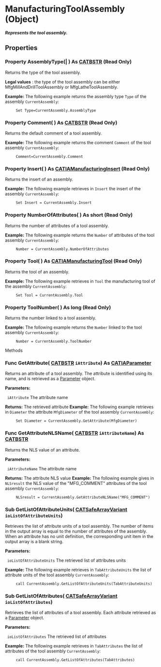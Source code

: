 # ManufacturingToolAssembly (Object)

**_Represents the tool assembly._**

## Properties

### Property **AssemblyType**(| ) As [CATBSTR](../System/typedef_CATBSTR_8129.md) (Read Only)

   Returns the type of the tool assembly.

**Legal values** : the type of the tool assembly can be either MfgMillAndDrillToolAssembly or MfgLatheToolAssembly.

**Example:**      The following example returns the assembly type `Type` of the assembly `CurrentAssembly`:

```VBScript
     Set Type=CurrentAssembly.AssemblyType

```

### Property **Comment**( ) As [CATBSTR](../System/typedef_CATBSTR_8129.md) (Read Only)

   Returns the default comment of a tool assembly.

**Example:**      The following example returns the comment `Comment` of the tool assembly `CurrentAssembly`:

```VBScript
     Comment=CurrentAssembly.Comment

```

### Property **Insert**( ) As [CATIAManufacturingInsert](../ManufacturingInterfaces/interface_ManufacturingInsert_78415.md) (Read Only)

   Returns the insert of an assembly.

**Example:**      The following example retrieves in `Insert` the insert of the assembly `CurrentAssembly`:

```VBScript
     Set Insert = CurrentAssembly.Insert

```

### Property **NumberOfAttributes**( ) As short (Read Only)

   Returns the number of attributes of a tool assembly.

**Example:**      The following example returns the `Number` of attributes of the tool assembly `CurrentAssembly`:

```VBScript
     Number = CurrentAssembly.NumberOfAttributes

```

### Property **Tool**( ) As [CATIAManufacturingTool](../ManufacturingInterfaces/interface_ManufacturingTool_62710.md) (Read Only)

   Returns the tool of an assembly.

**Example:**      The following example retrieves in `Tool` the manufacturing tool of the assembly `CurrentAssembly`:

```VBScript
     Set Tool = CurrentAssembly.Tool

```

### Property **ToolNumber**( ) As long (Read Only)

   Returns the number linked to a tool assembly.

**Example:**      The following example returns the `Number` linked to the tool assembly `CurrentAssembly`:

```VBScript
     Number = CurrentAssembly.ToolNumber

```

Methods

### Func **GetAttribute**( [CATBSTR](../System/typedef_CATBSTR_8129.md)  `iAttribute`) As [CATIAParameter](../KnowledgeInterfaces/interface_Parameter_17963.md)

   Returns an attribute of a tool assembly.
The attribute is identified using its name, and is retrieved as a [Parameter](../KnowledgeInterfaces/interface_Parameter_17963.md) object.

**Parameters:**

` iAttribute`      The attribute name

**Returns:**      The retrieved attribute  **Example:**      The following example retrieves in `Diameter` the attribute `MfgDiameter` of the tool assembly `CurrentAssembly`:

```VBScript
     Set Diameter = CurrentAssembly.GetAttribute(MfgDiameter)

```

### Func **GetAttributeNLSName**( [CATBSTR](../System/typedef_CATBSTR_8129.md)  `iAttributeName`) As [CATBSTR](../System/typedef_CATBSTR_8129.md)

   Returns the NLS value of an attribute.

**Parameters:**

` iAttributeName`      The attribute name

**Returns:**      The attribute NLS value  **Example:**      The following example gives in `NLSresult` the NLS value of the "MFG_COMMENT" attributes of the tool assembly `CurrentAssembly`:

```VBScript
     NLSresult = CurrentAssembly.GetAttributeNLSName("MFG_COMMENT")

```

### Sub **GetListOfAttributeUnits**( [CATSafeArrayVariant](../System/typedef_CATSafeArrayVariant_73843.md)  `ioListOfAttributeUnits`)

   Retrieves the list of attribute units of a tool assembly.
The number of items in the output array is equal to the number of attributes of the assembly. When an attribute has no unit definition, the corresponding unit item in the output array is a blank string.

**Parameters:**

` ioListOfAttributeUnits`      The retrieved list of attributes units

**Example:**      The following example retrieves in `TabAttributeUnits` the list of attribute units of the tool assembly `CurrentAssembly`:

```VBScript
     call CurrentAssembly.GetListOfAttributeUnits(TabAttributeUnits)

```

### Sub **GetListOfAttributes**( [CATSafeArrayVariant](../System/typedef_CATSafeArrayVariant_73843.md)  `ioListOfAttributes`)

   Retrieves the list of attributes of a tool assembly.
Each attribute retrieved as a [Parameter](../KnowledgeInterfaces/interface_Parameter_17963.md) object.

**Parameters:**

` ioListOfAttributes`      The retrieved list of attributes

**Example:**      The following example retrieves in `TabAttributes` the list of attributes of the tool assembly `CurrentAssembly`:

```VBScript
     call CurrentAssembly.GetListOfAttributes(TabAttributes)

```